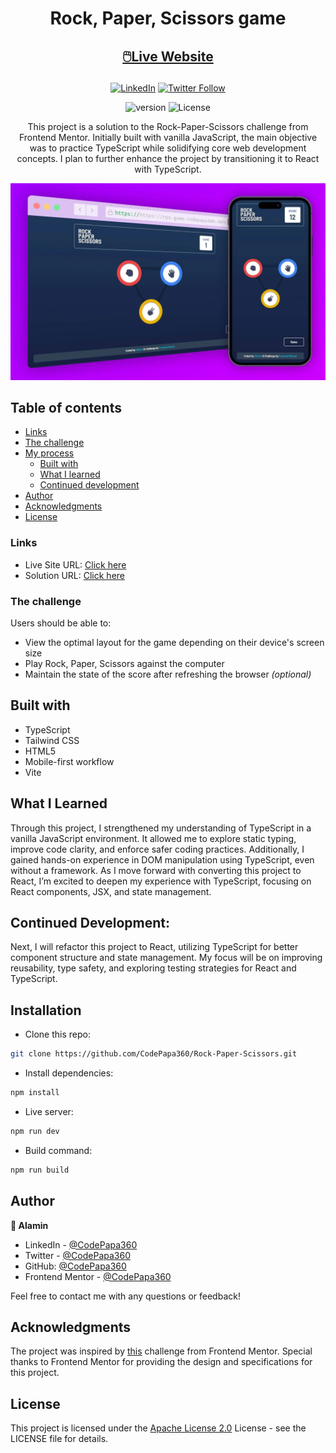 <h1 align="center">Rock, Paper, Scissors game</h1>

<h2 align="center">

[🖱️Live Website](https://rest-countries-codepapa.vercel.app)

</h2>

<!-- Badges -->
<div align="center">

[![LinkedIn](https://img.shields.io/badge/LinkedIn-Connect-blue?style=for-the-badge&logo=linkedin)](https://www.linkedin.com/in/CodePapa360)
[![Twitter Follow](https://img.shields.io/twitter/follow/CodePapa360?style=for-the-badge&logo=x)](https://x.com/CodePapa360)

![version](https://img.shields.io/github/package-json/v/CodePapa360/Rock-Paper-Scissors?color=blue)
![License](https://img.shields.io/badge/License-Apache%202.0-blue)

</div>

<!-- Brief -->
<p align="center">
This project is a solution to the Rock-Paper-Scissors challenge from Frontend Mentor. Initially built with vanilla JavaScript, the main objective was to practice TypeScript while solidifying core web development concepts. I plan to further enhance the project by transitioning it to React with TypeScript.
</p>

<!-- Screenshot -->
<a align="center" href="https://rest-countries-codepapa.vercel.app">

![Screenshot](./public/images/rps-game-thumbnail.webp)

</a>

## Table of contents

- [Links](#links)
- [The challenge](#the-challenge)
- [My process](#my-process)
  - [Built with](#built-with)
  - [What I learned](#what-i-learned)
  - [Continued development](#continued-development)
- [Author](#author)
- [Acknowledgments](#acknowledgments)
- [License](#license)

### Links

- Live Site URL: [Click here](https://rps-game-codepapa360.vercel.app)
- Solution URL: [Click here](https://www.frontendmentor.io/solutions/rock-paper-scissors-game-with-typescript-fe6IN10Ent)

### The challenge

Users should be able to:

- View the optimal layout for the game depending on their device's screen size
- Play Rock, Paper, Scissors against the computer
- Maintain the state of the score after refreshing the browser _(optional)_

## Built with

- TypeScript
- Tailwind CSS
- HTML5
- Mobile-first workflow
- Vite

## What I Learned

Through this project, I strengthened my understanding of TypeScript in a vanilla JavaScript environment. It allowed me to explore static typing, improve code clarity, and enforce safer coding practices. Additionally, I gained hands-on experience in DOM manipulation using TypeScript, even without a framework. As I move forward with converting this project to React, I’m excited to deepen my experience with TypeScript, focusing on React components, JSX, and state management.

## Continued Development:

Next, I will refactor this project to React, utilizing TypeScript for better component structure and state management. My focus will be on improving reusability, type safety, and exploring testing strategies for React and TypeScript.

## Installation

- Clone this repo:

```sh
git clone https://github.com/CodePapa360/Rock-Paper-Scissors.git
```

- Install dependencies:

```sh
npm install
```

- Live server:

```sh
npm run dev
```

- Build command:

```sh
npm run build
```

## Author

<b>👤 Alamin</b>

- LinkedIn - [@CodePapa360](https://www.linkedin.com/in/codepapa360)
- Twitter - [@CodePapa360](https://www.twitter.com/CodePapa360)
- GitHub: [@CodePapa360](https://github.com/codepapa360)
- Frontend Mentor - [@CodePapa360](https://www.frontendmentor.io/profile/CodePapa360)

Feel free to contact me with any questions or feedback!

## Acknowledgments

The project was inspired by [this](https://www.frontendmentor.io/challenges/rock-paper-scissors-game-pTgwgvgH) challenge from Frontend Mentor. Special thanks to Frontend Mentor for providing the design and specifications for this project.

## License

This project is licensed under the [Apache License 2.0](./LICENSE.md) License - see the LICENSE file for details.

